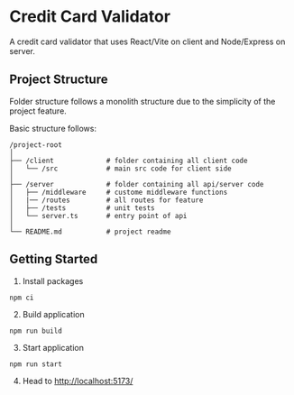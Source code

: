 # Credit Card Validator

A credit card validator that uses React/Vite on client and Node/Express on server.

## Project Structure

Folder structure follows a monolith structure due to the simplicity of the project feature.

Basic structure follows:
```
/project-root
│
├── /client             # folder containing all client code
│   └── /src            # main src code for client side
│
├── /server             # folder containing all api/server code
│   ├── /middleware     # custome middleware functions
│   |── /routes         # all routes for feature
│   ├── /tests          # unit tests
│   └── server.ts       # entry point of api
│
└── README.md           # project readme
```

## Getting Started

1. Install packages

``` npm ci ```

2. Build application

``` npm run build ```

3. Start application

```npm run start ```

4. Head to [http://localhost:5173/](http://localhost:5173/)
